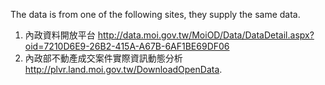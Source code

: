 The data is from one of the following sites, they supply the same data.

1. 內政資料開放平台 http://data.moi.gov.tw/MoiOD/Data/DataDetail.aspx?oid=7210D6E9-26B2-415A-A67B-6AF1BE69DF06
2. 內政部不動產成交案件實際資訊動態分析 http://plvr.land.moi.gov.tw/DownloadOpenData.
